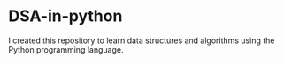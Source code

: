 # DSA-in-python
I created this repository to learn data structures and algorithms using the Python programming language.

